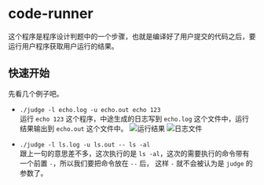 # code-runner

这个程序是程序设计判题中的一个步骤，也就是编译好了用户提交的代码之后，要运行用户程序获取用户运行的结果。

## 快速开始

先看几个例子吧。

- `./judge -l echo.log -u echo.out echo 123`  
  运行 `echo 123` 这个程序，中途生成的日志写到 `echo.log` 这个文件中，运行结果输出到 `echo.out` 这个文件中。 
  ![运行结果](https://i.loli.net/2021/03/14/tPcryONFHsfJWmi.png)
  ![日志文件](https://i.loli.net/2021/03/14/8kHslmaZJiywEB2.png)

- `./judge -l ls.log -u ls.out -- ls -al`  
  跟上一句的意思差不多，这次执行的是 `ls -al`，这次的需要执行的命令带有一个前置 `-`，所以我们要把命令放在 `--` 后，
  这样 `-` 就不会被认为是 `judge` 的参数了。
